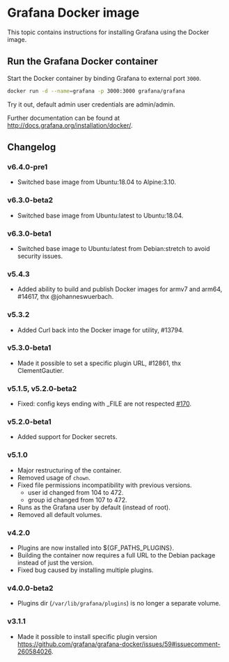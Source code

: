 # Grafana Docker image

This topic contains instructions for installing Grafana using the Docker image.

## Run the Grafana Docker container

Start the Docker container by binding Grafana to external port `3000`.

```bash
docker run -d --name=grafana -p 3000:3000 grafana/grafana
```

Try it out, default admin user credentials are admin/admin.

Further documentation can be found at http://docs.grafana.org/installation/docker/.

## Changelog

### v6.4.0-pre1

- Switched base image from Ubuntu:18.04 to Alpine:3.10.

### v6.3.0-beta2

- Switched base image from Ubuntu:latest to Ubuntu:18.04.

### v6.3.0-beta1

- Switched base image to Ubuntu:latest from Debian:stretch to avoid security issues.

### v5.4.3

- Added ability to build and publish Docker images for armv7 and arm64, #14617, thx @johanneswuerbach.

### v5.3.2

- Added Curl back into the Docker image for utility, #13794.

### v5.3.0-beta1

- Made it possible to set a specific plugin URL, #12861, thx ClementGautier.

### v5.1.5, v5.2.0-beta2

- Fixed: config keys ending with \_FILE are not respected [#170](https://github.com/grafana/grafana-docker/issues/170).

### v5.2.0-beta1

- Added support for Docker secrets.

### v5.1.0

- Major restructuring of the container.
- Removed usage of `chown`.
- Fixed file permissions incompatibility with previous versions.
  - user id changed from 104 to 472.
  - group id changed from 107 to 472.
- Runs as the Grafana user by default (instead of root).
- Removed all default volumes.

### v4.2.0

- Plugins are now installed into ${GF_PATHS_PLUGINS}.
- Building the container now requires a full URL to the Debian package instead of just the version.
- Fixed bug caused by installing multiple plugins.

### v4.0.0-beta2

- Plugins dir (`/var/lib/grafana/plugins`) is no longer a separate volume.

### v3.1.1

- Made it possible to install specific plugin version https://github.com/grafana/grafana-docker/issues/59#issuecomment-260584026.
